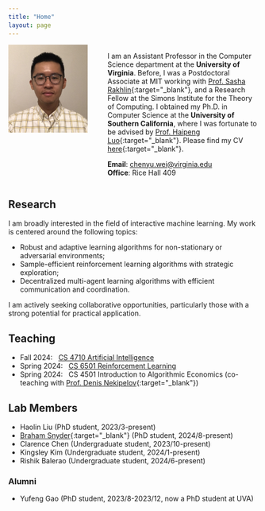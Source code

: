 ```yaml
---
title: "Home"
layout: page
---
```


<div style="display: flex; align-items: flex-start;">


   <div style="flex: 0 0 160px; margin-right: 40px;">
    <img src="/image/photo.JPG" alt="My Photo" style="max-width: 100%; height: auto;">
  </div>

  <div style="flex: 1;" markdown="1">

I am an Assistant Professor in the Computer Science department at the **University of Virginia**. Before, I was a Postdoctoral Associate at MIT working with [Prof. Sasha Rakhlin](http://www.mit.edu/~rakhlin/){:target="_blank"}, and a Research Fellow at the Simons Institute for the Theory of Computing. I obtained my Ph.D. in Computer Science at the **University of Southern California**, where I was fortunate to be advised by [Prof. Haipeng Luo](https://haipeng-luo.net/){:target="_blank"}. Please find my CV [here](/document/cv.pdf){:target="_blank"}. 

**Email**: chenyu.wei@virginia.edu  
**Office**: Rice Hall 409
  
  </div>


 


</div>



## Research

I am broadly interested in the field of interactive machine learning. My work is centered around the following topics:   
- Robust and adaptive learning algorithms for non-stationary or adversarial environments;   
- Sample-efficient reinforcement learning algorithms with strategic exploration;   
- Decentralized multi-agent learning algorithms with efficient communication and coordination.  

I am actively seeking collaborative opportunities, particularly those with a strong potential for practical application.  
   



## Teaching

- Fall 2024: &nbsp; [CS 4710 Artificial Intelligence](/ai2024fa/)  
- Spring 2024: &nbsp; [CS 6501 Reinforcement Learning](/rl2024sp/)  
- Spring 2024: &nbsp; CS 4501 Introduction to Algorithmic Economics (co-teaching with [Prof. Denis Nekipelov](https://engineering.virginia.edu/faculty/denis-nekipelov){:target="_blank"})  


## Lab Members

- Haolin Liu (PhD student, 2023/3-present)  
- [Braham Snyder](https://www.braham.io/){:target="_blank"} (PhD student, 2024/8-present)   
- Clarence Chen (Undergraduate student, 2023/10-present)  
- Kingsley Kim (Undergraduate student, 2024/1-present)  
- Rishik Balerao (Undergraduate student, 2024/6-present)  


### Alumni  

- Yufeng Gao (PhD student, 2023/8-2023/12, now a PhD student at UVA)  


